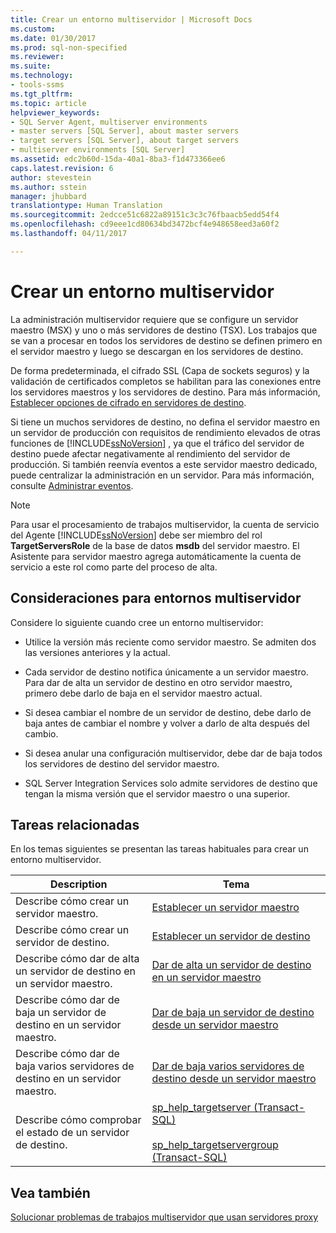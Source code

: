```yaml
---
title: Crear un entorno multiservidor | Microsoft Docs
ms.custom: 
ms.date: 01/30/2017
ms.prod: sql-non-specified
ms.reviewer: 
ms.suite: 
ms.technology:
- tools-ssms
ms.tgt_pltfrm: 
ms.topic: article
helpviewer_keywords:
- SQL Server Agent, multiserver environments
- master servers [SQL Server], about master servers
- target servers [SQL Server], about target servers
- multiserver environments [SQL Server]
ms.assetid: edc2b60d-15da-40a1-8ba3-f1d473366ee6
caps.latest.revision: 6
author: stevestein
ms.author: sstein
manager: jhubbard
translationtype: Human Translation
ms.sourcegitcommit: 2edcce51c6822a89151c3c3c76fbaacb5edd54f4
ms.openlocfilehash: cd9eee1cd80634bd3472bcf4e948658eed3a60f2
ms.lasthandoff: 04/11/2017

---
```

# <a name="create-a-multiserver-environment"></a>Crear un entorno multiservidor
La administración multiservidor requiere que se configure un servidor maestro (MSX) y uno o más servidores de destino (TSX). Los trabajos que se van a procesar en todos los servidores de destino se definen primero en el servidor maestro y luego se descargan en los servidores de destino.  
  
De forma predeterminada, el cifrado SSL (Capa de sockets seguros) y la validación de certificados completos se habilitan para las conexiones entre los servidores maestros y los servidores de destino. Para más información, [Establecer opciones de cifrado en servidores de destino](../../ssms/agent/set-encryption-options-on-target-servers.md).  
  
Si tiene un muchos servidores de destino, no defina el servidor maestro en un servidor de producción con requisitos de rendimiento elevados de otras funciones de [!INCLUDE[ssNoVersion](../../includes/ssnoversion_md.md)] , ya que el tráfico del servidor de destino puede afectar negativamente al rendimiento del servidor de producción. Si también reenvía eventos a este servidor maestro dedicado, puede centralizar la administración en un servidor. Para más información, consulte [Administrar eventos](../../ssms/agent/manage-events.md).  
  
> [!NOTE]  
> Para usar el procesamiento de trabajos multiservidor, la cuenta de servicio del Agente [!INCLUDE[ssNoVersion](../../includes/ssnoversion_md.md)] debe ser miembro del rol **TargetServersRole** de la base de datos **msdb** del servidor maestro. El Asistente para servidor maestro agrega automáticamente la cuenta de servicio a este rol como parte del proceso de alta.  
  
## <a name="considerations-for-multiserver-environments"></a>Consideraciones para entornos multiservidor  
  
Considere lo siguiente cuando cree un entorno multiservidor:  
  
-   Utilice la versión más reciente como servidor maestro. Se admiten dos las versiones anteriores y la actual.

-   Cada servidor de destino notifica únicamente a un servidor maestro. Para dar de alta un servidor de destino en otro servidor maestro, primero debe darlo de baja en el servidor maestro actual.  
  
-   Si desea cambiar el nombre de un servidor de destino, debe darlo de baja antes de cambiar el nombre y volver a darlo de alta después del cambio.  
  
-   Si desea anular una configuración multiservidor, debe dar de baja todos los servidores de destino del servidor maestro.  
  
-   SQL Server Integration Services solo admite servidores de destino que tengan la misma versión que el servidor maestro o una superior.  
  
## <a name="related-tasks"></a>Tareas relacionadas  
En los temas siguientes se presentan las tareas habituales para crear un entorno multiservidor.  
  
|Description|Tema|  
|---------------|---------|  
|Describe cómo crear un servidor maestro.|[Establecer un servidor maestro](../../ssms/agent/make-a-master-server.md)|  
|Describe cómo crear un servidor de destino.|[Establecer un servidor de destino](../../ssms/agent/make-a-target-server.md)|  
|Describe cómo dar de alta un servidor de destino en un servidor maestro.|[Dar de alta un servidor de destino en un servidor maestro](../../ssms/agent/enlist-a-target-server-to-a-master-server.md)|  
|Describe cómo dar de baja un servidor de destino en un servidor maestro.|[Dar de baja un servidor de destino desde un servidor maestro](../../ssms/agent/defect-a-target-server-from-a-master-server.md)|  
|Describe cómo dar de baja varios servidores de destino en un servidor maestro.|[Dar de baja varios servidores de destino desde un servidor maestro](../../ssms/agent/defect-multiple-target-servers-from-a-master-server.md)|  
|Describe cómo comprobar el estado de un servidor de destino.|[sp_help_targetserver (Transact-SQL)](http://msdn.microsoft.com/en-us/f841d3bd-901a-4980-ad0b-1c6eeba3f717)<br /><br />[sp_help_targetservergroup (Transact-SQL)](http://msdn.microsoft.com/en-us/ec3a4a68-b591-431c-9518-053ede522d0c)|  
  
## <a name="see-also"></a>Vea también  
[Solucionar problemas de trabajos multiservidor que usan servidores proxy](../../ssms/agent/troubleshoot-multiserver-jobs-that-use-proxies.md)  
  

